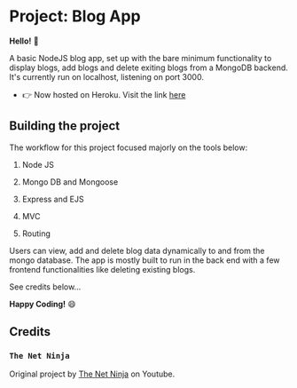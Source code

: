 # Project: Blog App

**Hello!** 👋

A basic NodeJS blog app, set up with the bare minimum functionality to display blogs, add blogs and delete exiting blogs from a MongoDB backend. It's currently run on localhost, listening on port 3000.

- 👉 Now hosted on Heroku. Visit the link [here](...)

## Building the project

The workflow for this project focused majorly on the tools below:

1. Node JS

2. Mongo DB and Mongoose

3. Express and EJS

4. MVC

5. Routing

Users can view, add and delete blog data dynamically to and from the mongo database. The app is mostly built to run in the back end with a few frontend functionalities like deleting existing blogs.

See credits below...

**Happy Coding!** 😄

## Credits

### `The Net Ninja`

Original project by [The Net Ninja](https://www.youtube.com/channel/UCW5YeuERMmlnqo4oq8vwUpg) on Youtube.
